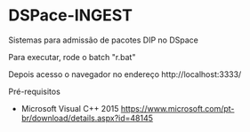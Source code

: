 # DSPace-INGEST
 Sistemas para admissão de pacotes DIP no DSpace
 
 Para executar, rode o batch "r.bat"
 
 Depois acesso o navegador no endereço http://localhost:3333/

 Pré-requisitos 
 - Microsoft Visual C++ 2015
 https://www.microsoft.com/pt-br/download/details.aspx?id=48145

 
